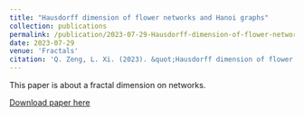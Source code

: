 ```yaml
---
title: "Hausdorff dimension of flower networks and Hanoi graphs"
collection: publications
permalink: /publication/2023-07-29-Hausdorff-dimension-of-flower-networks-and-Hanoi-graphs
date: 2023-07-29
venue: 'Fractals'
citation: 'Q. Zeng, L. Xi. (2023). &quot;Hausdorff dimension of flower networks and Hanoi graphs.&quot; <i>Fractals</i>. 31(7) 2350064.'
---
```

This paper is about a fractal dimension on networks.

[Download paper here](http://zengqingcheng.github.io/files/230729.pdf)


